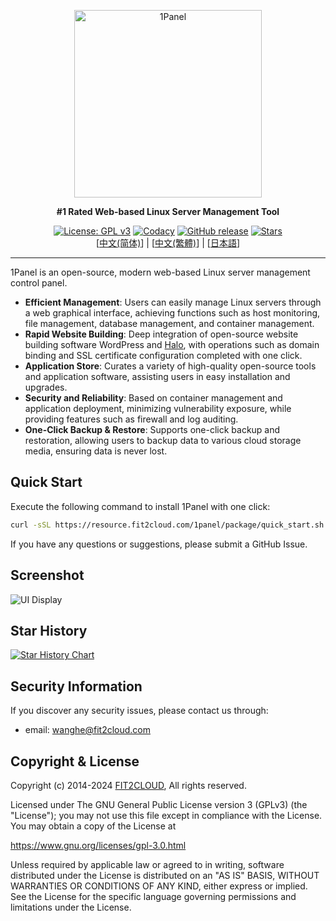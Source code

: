 <p align="center"><a href="https://1panel.cn"><img src="http://1panel.oss-cn-hangzhou.aliyuncs.com/img/1panel-logo.png" alt="1Panel" width="300" /></a></p>
<p align="center"><b>#1 Rated Web-based Linux Server Management Tool</b></p>
<p align="center">
  <a href="https://www.gnu.org/licenses/gpl-3.0.html"><img src="https://shields.io/github/license/1Panel-dev/1Panel" alt="License: GPL v3"></a>
  <a href="https://app.codacy.com/gh/1Panel-dev/1Panel?utm_source=github.com&utm_medium=referral&utm_content=1Panel-dev/1Panel&utm_campaign=Badge_Grade_Dashboard"><img src="https://app.codacy.com/project/badge/Grade/da67574fd82b473992781d1386b937ef" alt="Codacy"></a>
  <a href="https://github.com/1Panel-dev/1Panel/releases"><img src="https://img.shields.io/github/v/release/1Panel-dev/1Panel" alt="GitHub release"></a>
  <a href="https://github.com/1Panel-dev/1Panel"><img src="https://img.shields.io/github/stars/1Panel-dev/1Panel?color=%231890FF&style=flat-square" alt="Stars"></a><br>
  [<a href="../README.md">中文(简体)</a>] | [<a href="README_TW.md">中文(繁體)</a>] | [<a href="README_JP.md">日本語</a>]
</p>

------------------------------

1Panel is an open-source, modern web-based Linux server management control panel.

- **Efficient Management**: Users can easily manage Linux servers through a web graphical interface, achieving functions such as host monitoring, file management, database management, and container management.
- **Rapid Website Building**: Deep integration of open-source website building software WordPress and [Halo](https://github.com/halo-dev/halo/), with operations such as domain binding and SSL certificate configuration completed with one click.
- **Application Store**: Curates a variety of high-quality open-source tools and application software, assisting users in easy installation and upgrades.
- **Security and Reliability**: Based on container management and application deployment, minimizing vulnerability exposure, while providing features such as firewall and log auditing.
- **One-Click Backup & Restore**: Supports one-click backup and restoration, allowing users to backup data to various cloud storage media, ensuring data is never lost.

## Quick Start

Execute the following command to install 1Panel with one click:

```sh
curl -sSL https://resource.fit2cloud.com/1panel/package/quick_start.sh -o quick_start.sh && sudo bash quick_start.sh
```

If you have any questions or suggestions, please submit a GitHub Issue.

## Screenshot

![UI Display](https://resource.fit2cloud.com/1panel/img/overview_en.png)

## Star History

[![Star History Chart](https://api.star-history.com/svg?repos=1Panel-dev/1Panel&type=Date)](https://star-history.com/#1Panel-dev/1Panel&Date)

## Security Information

If you discover any security issues, please contact us through:
- email: wanghe@fit2cloud.com

## Copyright & License

Copyright (c) 2014-2024 [FIT2CLOUD](https://fit2cloud.com/), All rights reserved.

Licensed under The GNU General Public License version 3 (GPLv3)  (the "License"); you may not use this file except in compliance with the License. You may obtain a copy of the License at

<https://www.gnu.org/licenses/gpl-3.0.html>

Unless required by applicable law or agreed to in writing, software distributed under the License is distributed on an "AS IS" BASIS, WITHOUT WARRANTIES OR CONDITIONS OF ANY KIND, either express or implied. See the License for the specific language governing permissions and limitations under the License.
